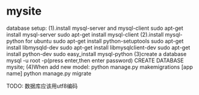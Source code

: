 # mysite
database setup:
(1).install mysql-server and mysql-client
sudo apt-get install mysql-server
sudo apt-get install mysql-client
(2).install mysql-python for ubuntu
sudo apt-get install python-setuptools
sudo apt-get install libmysqld-dev
sudo apt-get install libmysqlclient-dev
sudo apt-get install python-dev
sudo easy_install mysql-python
(3)create a database
mysql -u root -p(press enter,then enter password)
CREATE DATABASE mysite;
(4)When add new model:
python manage.py makemigrations [app name]
python manage.py migrate

TODO:
数据库应该用utf8编码
